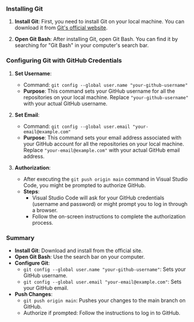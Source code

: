 ### Installing Git
1. **Install Git**: First, you need to install Git on your local machine. You can download it from [Git's official website](https://git-scm.com/downloads).

2. **Open Git Bash**: After installing Git, open Git Bash. You can find it by searching for "Git Bash" in your computer's search bar.

### Configuring Git with GitHub Credentials
1. **Set Username**:
    - Command: `git config --global user.name "your-github-username"`
    - **Purpose**: This command sets your GitHub username for all the repositories on your local machine. Replace `"your-github-username"` with your actual GitHub username.

2. **Set Email**:
    - Command: `git config --global user.email "your-email@example.com"`
    - **Purpose**: This command sets your email address associated with your GitHub account for all the repositories on your local machine. Replace `"your-email@example.com"` with your actual GitHub email address.

3. **Authorization**:
    - After executing the `git push origin main` command in Visual Studio Code, you might be prompted to authorize GitHub.
    - **Steps**:
        - Visual Studio Code will ask for your GitHub credentials (username and password) or might prompt you to log in through a browser.
        - Follow the on-screen instructions to complete the authorization process.

### Summary
- **Install Git**: Download and install from the official site.
- **Open Git Bash**: Use the search bar on your computer.
- **Configure Git**:
  - `git config --global user.name "your-github-username"`: Sets your GitHub username.
  - `git config --global user.email "your-email@example.com"`: Sets your GitHub email.
- **Push Changes**:
  - `git push origin main`: Pushes your changes to the main branch on GitHub.
  - Authorize if prompted: Follow the instructions to log in to GitHub.
